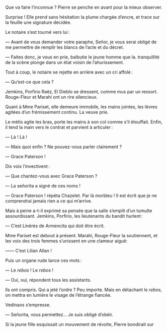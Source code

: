 Que va faire l’inconnue ? Pierre se penche en avant pour la mieux observer.

Surprise ! Elle prend sans hésitation la plume chargée d’encre, et trace sur la feuille une signature décidée.

Le notaire s’est tourné vers lui :

— Avant de vous demander votre paraphe, Señor, je vous serai obligé de me permettre de remplir les blancs de l’acte et du décret.

— Faites donc, je vous en prie, balbutie le jeune homme que la. tranquillité de la scène plonge dans un état voisin de l’ahurissement.

Tout à coup, le notaire se rejette en arrière avec un cri affolé :

— Qu’est-ce que cela ?

Jemkins, Porfirio Raëz, El Dieblo se dressent, comme mus par un ressort. Rouge-Fleur et Marahi ont un rire silencieux.

Quant à Mme Pariset, elle demeure immobile, les mains jointes, les lèvres agitées d’un frémissement continu. La veuve prie.

Le métis agite les bras, porte les mains à son col comme s’il étouffait. Enfin, il tend la main vers le contrat et parvient à articuler :

— Là ! Là !

— Mais quoi enfin ? Ne pouvez-vous parler clairement ?

— Grace Paterson !

Dix voix l’invectivent :

— Que chantez-vous avec Grace Paterson ?

— La señorita a signé de ces noms !

— Grace Paterson ! répéta Chazelet. Par là morbleu ! Il est écrit que je ne comprendrai jamais rien a ce qui m’arrive.

Mais à peine a-t-il exprimé sa pensée que la salle s’emplit d’un tumulte assourdissant. Jemkins, Porfirio, les lieutenants du bandit hurlent :

— C’est Linérès de Armencita qui doit être écrit.

Mme Pariset est debout à présent. Marahi, Rouge-Fleur la soutiennent, et les voix des trois femmes s’unissent en une clameur aiguë:

—— C’est Lilian Allan !

Puis un organe rude lance ces mots :

— Le _rebos_ ! Le _rebos_ !

— Oui, oui, répondent tous les assistants.

Ils ont compris. Qui a jeté l’ordre ? Peu importe. Mais en détachant le _rebos_, on mettra en lumière le visage de l’étrange fiancée.

Vedinaos s’empresse.

— Señorita, vous permettez… Je suis obligé d’obéir.

Si la jeune fille esquissait un mouvement de révolte, Pierre bondirait sur
